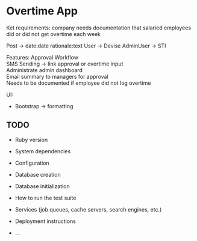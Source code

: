 # Overtime App

Ket requirements: company needs documentation that salaried employees did or did not get overtime each week

Post -> date:date rationale:text
User -> Devise
AdminUser -> STI

Features:
Approval Workflow  
SMS Sending -> link approval or overtime input  
Administrate admin dashboard  
Email summary to managers for approval  
Needs to be documented if employee did not log overtime  

UI:
- Bootstrap -> formatting


## TODO

* Ruby version

* System dependencies

* Configuration

* Database creation

* Database initialization

* How to run the test suite

* Services (job queues, cache servers, search engines, etc.)

* Deployment instructions

* ...
